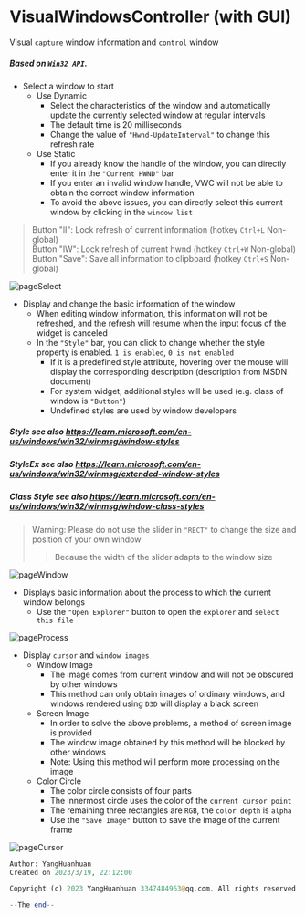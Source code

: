 # VisualWindowsController (with GUI)
Visual `capture` window information and `control` window

##### Based on `Win32 API`.

* Select a window to start
  * Use Dynamic
    * Select the characteristics of the window and automatically update the currently selected window at regular intervals
    * The default time is 20 milliseconds
    * Change the value of `"Hwnd-UpdateInterval"` to change this refresh rate
  * Use Static
    * If you already know the handle of the window, you can directly enter it in the `"Current HWND"` bar
    * If you enter an invalid window handle, VWC will not be able to obtain the correct window information
    * To avoid the above issues, you can directly select this current window by clicking in the `window list`

> Button "lI": Lock refresh of current information (hotkey `Ctrl+L` Non-global)<br>
> Button "lW": Lock refresh of current hwnd (hotkey `Ctrl+W` Non-global)<br>
> Button "Save": Save all information to clipboard (hotkey `Ctrl+S` Non-global)<br>

![pageSelect](https://github.com/lrHuanhuan/VisualWindowsController/blob/main/Resource/readme/select.png)

* Display and change the basic information of the window
  * When editing window information, this information will not be refreshed, and the refresh will resume when the input focus of the widget is canceled
  * In the `"Style"` bar, you can click to change whether the style property is enabled. `1 is enabled`, `0 is not enabled`
    * If it is a predefined style attribute, hovering over the mouse will display the corresponding description (description from MSDN document)
    * For system widget, additional styles will be used (e.g. class of window is `"Button"`)
    * Undefined styles are used by window developers

##### *Style see also https://learn.microsoft.com/en-us/windows/win32/winmsg/window-styles*
##### *StyleEx see also https://learn.microsoft.com/en-us/windows/win32/winmsg/extended-window-styles*
##### *Class Style see also https://learn.microsoft.com/en-us/windows/win32/winmsg/window-class-styles*

> Warning: Please do not use the slider in `"RECT"` to change the size and position of your own window
>> Because the width of the slider adapts to the window size

![pageWindow](https://github.com/lrHuanhuan/VisualWindowsController/blob/main/Resource/readme/window.png)

* Displays basic information about the process to which the current window belongs
  * Use the `"Open Explorer"` button to open the `explorer` and `select this file`

![pageProcess](https://github.com/lrHuanhuan/VisualWindowsController/blob/main/Resource/readme/process.png)

* Display `cursor` and `window images`
  * Window Image
    * The image comes from current window and will not be obscured by other windows
    * This method can only obtain images of ordinary windows, and windows rendered using `D3D` will display a black screen
  * Screen Image
    * In order to solve the above problems, a method of screen image is provided
    * The window image obtained by this method will be blocked by other windows
    * Note: Using this method will perform more processing on the image
  * Color Circle
    * The color circle consists of four parts
    * The innermost circle uses the color of the `current cursor point`
    * The remaining three rectangles are `RGB`, the `color depth` is `alpha`
    * Use the `"Save Image"` button to save the image of the current frame

![pageCursor](https://github.com/lrHuanhuan/VisualWindowsController/blob/main/Resource/readme/cursor.png)

```PHP
Author: YangHuanhuan
Created on 2023/3/19, 22:12:00

Copyright (c) 2023 YangHuanhuan 3347484963@qq.com. All rights reserved.

--The end--
```

